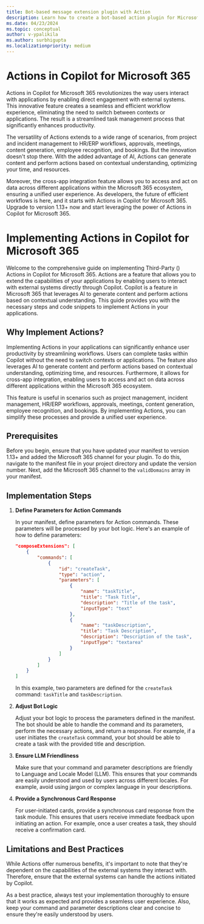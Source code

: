 ```yaml
---
title: Bot-based message extension plugin with Action
description: Learn how to create a bot-based action plugin for Microsoft Teams messaging extensions.
ms.date: 04/23/2024
ms.topic: conceptual
author: v-ypalikila
ms.author: surbhigupta
ms.localizationpriority: medium
---
```


# Actions in Copilot for Microsoft 365

Actions in Copilot for Microsoft 365 revolutionizes the way users interact with applications by enabling direct engagement with external systems. This innovative feature creates a seamless and efficient workflow experience, eliminating the need to switch between contexts or applications. The result is a streamlined task management process that significantly enhances productivity.

The versatility of  Actions extends to a wide range of scenarios, from project and incident management to HR/ERP workflows, approvals, meetings, content generation, employee recognition, and bookings. But the innovation doesn't stop there. With the added advantage of AI,  Actions can generate content and perform actions based on contextual understanding, optimizing your time, and resources. 

Moreover, the cross-app integration feature allows you to access and act on data across different applications within the Microsoft 365 ecosystem, ensuring a unified user experience.  As developers, the future of efficient workflows is here, and it starts with  Actions in Copilot for Microsoft 365. Upgrade to version 1.13+ now and start leveraging the power of  Actions in Copilot for Microsoft 365.

# Implementing Actions in Copilot for Microsoft 365

Welcome to the comprehensive guide on implementing Third-Party () Actions in Copilot for Microsoft 365.  Actions are a feature that allows you to extend the capabilities of your applications by enabling users to interact with external systems directly through Copilot. Copilot is a feature in Microsoft 365 that leverages AI to generate content and perform actions based on contextual understanding. This guide provides you with the necessary steps and code snippets to implement  Actions in your applications.

## Why Implement  Actions?

Implementing  Actions in your applications can significantly enhance user productivity by streamlining workflows. Users can complete tasks within Copilot without the need to switch contexts or applications. The feature also leverages AI to generate content and perform actions based on contextual understanding, optimizing time, and resources. Furthermore, it allows for cross-app integration, enabling users to access and act on data across different applications within the Microsoft 365 ecosystem.

This feature is useful in scenarios such as project management, incident management, HR/ERP workflows, approvals, meetings, content generation, employee recognition, and bookings. By implementing  Actions, you can simplify these processes and provide a unified user experience.

## Prerequisites

Before you begin, ensure that you have updated your manifest to version 1.13+ and added the Microsoft 365 channel for your plugin. To do this, navigate to the manifest file in your project directory and update the version number. Next, add the Microsoft 365 channel to the `validDomains` array in your manifest.

## Implementation Steps

1. **Define Parameters for Action Commands**

   In your manifest, define parameters for Action commands. These parameters will be processed by your bot logic. Here's an example of how to define parameters:

   ```json
   "composeExtensions": [
       {
           "commands": [
               {
                   "id": "createTask",
                   "type": "action",
                   "parameters": [
                       {
                           "name": "taskTitle",
                           "title": "Task Title",
                           "description": "Title of the task",
                           "inputType": "text"
                       },
                       {
                           "name": "taskDescription",
                           "title": "Task Description",
                           "description": "Description of the task",
                           "inputType": "textarea"
                       }
                   ]
               }
           ]
       }
   ]
   ```

   In this example, two parameters are defined for the `createTask` command: `taskTitle` and `taskDescription`.

2. **Adjust Bot Logic**

   Adjust your bot logic to process the parameters defined in the manifest. The bot should be able to handle the command and its parameters, perform the necessary actions, and return a response. For example, if a user initiates the `createTask` command, your bot should be able to create a task with the provided title and description.

3. **Ensure LLM Friendliness**

   Make sure that your command and parameter descriptions are friendly to Language and Locale Model (LLM). This ensures that your commands are easily understood and used by users across different locales. For example, avoid using jargon or complex language in your descriptions.

4. **Provide a Synchronous Card Response**

   For user-initiated cards, provide a synchronous card response from the task module. This ensures that users receive immediate feedback upon initiating an action. For example, once a user creates a task, they should receive a confirmation card.

## Limitations and Best Practices

While  Actions offer numerous benefits, it's important to note that they're dependent on the capabilities of the external systems they interact with. Therefore, ensure that the external systems can handle the actions initiated by Copilot.

As a best practice, always test your implementation thoroughly to ensure that it works as expected and provides a seamless user experience. Also, keep your command and parameter descriptions clear and concise to ensure they're easily understood by users.